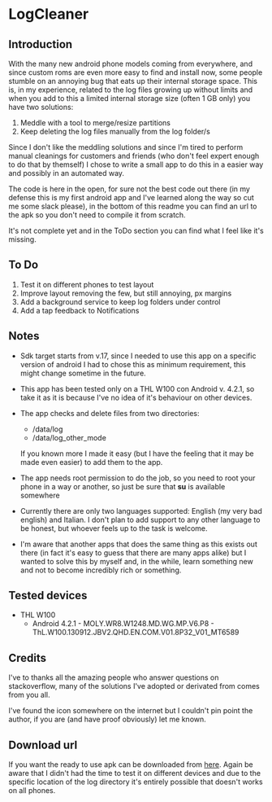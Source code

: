 # LogCleaner

## Introduction
With the many new android phone models coming from everywhere, and since custom roms are even more easy to find and install now, some people stumble on an annoying bug that eats up their internal storage space. 
This is, in my experience, related to the log files growing up without limits and when you add to this a limited internal storage size (often 1 GB only) you have two solutions:
  1. Meddle with a tool to merge/resize partitions
  2. Keep deleting the log files manually from the log folder/s
  
Since I don't like the meddling solutions and since I'm tired to perform manual cleanings for customers and friends (who don't feel expert enough to do that by themself) I chose to write a small app to do this in a easier way and possibly in an automated way.

The code is here in the open, for sure not the best code out there (in my defense this is my first android app and I've learned along the way so cut me some slack please), in the bottom of this readme you can find an url to the apk so you don't need to compile it from scratch.

It's not complete yet and in the ToDo section you can find what I feel like it's missing.

## To Do
1. Test it on different phones to test layout
2. Improve layout removing the few, but still annoying, px margins
3. Add a background service to keep log folders under control
4. Add a tap feedback to Notifications

## Notes
- Sdk target starts from v.17, since I needed to use this app on a specific version of android I had to chose this as minimum requirement, this might change sometime in the future. 

- This app has been tested only on a THL W100 con Android v. 4.2.1, so take it as it is because I've no idea of it's behaviour on other devices. 

- The app checks and delete files from two directories:
  * /data/log
  * /data/log_other_mode
  
  If you known more I made it easy (but I have the feeling that it may be made even easier) to add them to the app.
  
- The app needs root permission to do the job, so you need to root your phone in a way or another, so just be sure that **su** is available somewhere

- Currently there are only two languages supported: English (my very bad english) and Italian. I don't plan to add support to any other language to be honest, but whoever feels up to the task is welcome.

- I'm aware that another apps that does the same thing as this exists out there (in fact it's easy to guess that there are many apps alike) but I wanted to solve this by myself and, in the while, learn something new and not to become incredibly rich or something.

## Tested devices 
- THL W100
  * Android 4.2.1 - MOLY.WR8.W1248.MD.WG.MP.V6.P8 - ThL.W100.130912.JBV2.QHD.EN.COM.V01.8P32_V01_MT6589

## Credits
I've to thanks all the amazing people who answer questions on stackoverflow, many of the solutions I've adopted or derivated from comes from you all.

I've found the icon somewhere on the internet but I couldn't pin point the author, if you are (and have proof obviously) let me known.

## Download url
If you want the ready to use apk can be downloaded from [here](http://apk.repository.northernlights.io/logcleaner_1.0.apk).
Again be aware that I didn't had the time to test it on different devices and due to the specific location of the log directory it's entirely possible that doesn't works on all phones.
